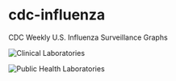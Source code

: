 # cdc-influenza
CDC Weekly U.S. Influenza Surveillance Graphs

![Clinical Laboratories](https://www.cdc.gov/flu/weekly/WeeklyArchives2023-2024/images/WHONPHL13_small.gif?raw=true)

![Public Health Laboratories](https://www.cdc.gov/flu/weekly/weeklyarchives2023-2024/images/WHOPHL13_small.gif?raw=true)
        
